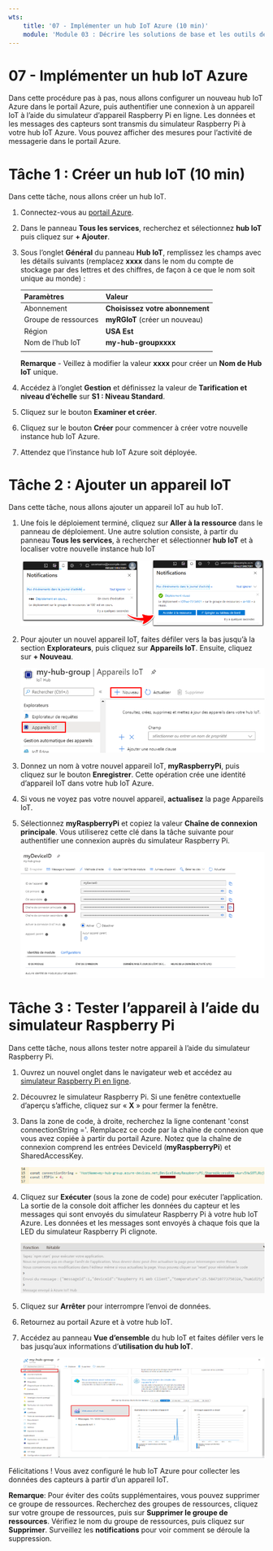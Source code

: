 ```yaml
---
wts:
    title: '07 - Implémenter un hub IoT Azure (10 min)'
    module: 'Module 03 : Décrire les solutions de base et les outils de gestion dans Azure'
---
```

# 07 - Implémenter un hub IoT Azure

Dans cette procédure pas à pas, nous allons configurer un nouveau hub IoT Azure dans le portail Azure, puis authentifier une connexion à un appareil IoT à l’aide du simulateur d’appareil Raspberry Pi en ligne. Les données et les messages des capteurs sont transmis du simulateur Raspberry Pi à votre hub IoT Azure. Vous pouvez afficher des mesures pour l’activité de messagerie dans le portail Azure.

# Tâche 1 : Créer un hub IoT (10 min)

Dans cette tâche, nous allons créer un hub IoT. 

1. Connectez-vous au [portail Azure](https://portal.azure.com).

2. Dans le panneau **Tous les services**, recherchez et sélectionnez **hub IoT** puis cliquez sur **+ Ajouter**.

3. Sous l’onglet **Général** du panneau **Hub IoT**, remplissez les champs avec les détails suivants (remplacez **xxxx** dans le nom du compte de stockage par des lettres et des chiffres, de façon à ce que le nom soit unique au monde) :

    | Paramètres | Valeur |
    |--|--|
    | Abonnement | **Choisissez votre abonnement** |
    | Groupe de ressources |  **myRGIoT** (créer un nouveau)|
    | Région | **USA Est** |
    | Nom de l’hub IoT | **my-hub-groupxxxx** |
    | | |

    **Remarque** - Veillez à modifier la valeur **xxxx** pour créer un **Nom de Hub IoT** unique.

4. Accédez à l’onglet **Gestion** et définissez la valeur de **Tarification et niveau d’échelle** sur **S1 : Niveau Standard**.

5. Cliquez sur le bouton **Examiner et créer**.

6. Cliquez sur le bouton **Créer** pour commencer à créer votre nouvelle instance hub IoT Azure.

7. Attendez que l’instance hub IoT Azure soit déployée. 

# Tâche 2 : Ajouter un appareil IoT

Dans cette tâche, nous allons ajouter un appareil IoT au hub IoT. 

1. Une fois le déploiement terminé, cliquez sur **Aller à la ressource** dans le panneau de déploiement. Une autre solution consiste, à partir du panneau **Tous les services**, à rechercher et sélectionner **hub IoT** et à localiser votre nouvelle instance hub IoT

	![Capture d’écran des notifications de déploiement en cours et de déploiement réussi dans le portail Azure.](../images/0601.png)

2. Pour ajouter un nouvel appareil IoT, faites défiler vers la bas jusqu’à la section **Explorateurs**, puis cliquez sur **Appareils IoT**. Ensuite, cliquez sur **+ Nouveau**.

	![Capture d’écran du volet des appareils IoT, mis en surbrillance dans le panneau de navigation du hub IoT, dans le portail Azure. Le bouton Nouveau est mis en surbrillance pour illustrer comment ajouter une nouvelle identité d’appareil IoT au hub IoT.](../images/0602.png)

3. Donnez un nom à votre nouvel appareil IoT, **myRaspberryPi**, puis cliquez sur le bouton **Enregistrer**. Cette opération crée une identité d’appareil IoT dans votre hub IoT Azure.

4. Si vous ne voyez pas votre nouvel appareil, **actualisez** la page Appareils IoT. 

5. Sélectionnez **myRaspberryPi** et copiez la valeur **Chaîne de connexion principale**. Vous utiliserez cette clé dans la tâche suivante pour authentifier une connexion auprès du simulateur Raspberry Pi.

	![Capture d’écran de la page Chaîne de connexion principale avec icône de copie en surbrillance.](../images/0603.png)

# Tâche 3 : Tester l’appareil à l’aide du simulateur Raspberry Pi

Dans cette tâche, nous allons tester notre appareil à l’aide du simulateur Raspberry Pi. 

1. Ouvrez un nouvel onglet dans le navigateur web et accédez au [simulateur Raspberry Pi en ligne](https://azure-samples.github.io/raspberry-pi-web-simulator/#Getstarted). 

2. Découvrez le simulateur Raspberry Pi. Si une fenêtre contextuelle d’aperçu s’affiche, cliquez sur « **X** » pour fermer la fenêtre.

3. Dans la zone de code, à droite, recherchez la ligne contenant 'const connectionString ='. Remplacez ce code par la chaîne de connexion que vous avez copiée à partir du portail Azure. Notez que la chaîne de connexion comprend les entrées DeviceId (**myRaspberryPi**) et SharedAccessKey.

	![Capture d’écran de la zone de codage dans le simulateur Raspberry Pi.](../images/0604.png)

4. Cliquez sur **Exécuter** (sous la zone de code) pour exécuter l’application. La sortie de la console doit afficher les données du capteur et les messages qui sont envoyés du simulateur Raspberry Pi à votre hub IoT Azure. Les données et les messages sont envoyés à chaque fois que la LED du simulateur Raspberry Pi clignote. 

	![Capture d’écran de la console du simulateur Raspberry Pi.  La sortie de la console affiche les données du capteur et les messages envoyés du simulateur Raspberry Pi au hub IoT Azure.](../images/0605.png)

5. Cliquez sur **Arrêter** pour interrompre l’envoi de données.

6. Retournez au portail Azure et à votre hub IoT.

7. Accédez au panneau **Vue d’ensemble** du hub IoT et faites défiler vers le bas jusqu’aux informations d’**utilisation du hub IoT**.

	![Capture d’écran des mesures dans la zone d’utilisation du hub IoT du portail Azure.](../images/0606.png)


Félicitations ! Vous avez configuré le hub IoT Azure pour collecter les données des capteurs à partir d’un appareil IoT.

**Remarque**: Pour éviter des coûts supplémentaires, vous pouvez supprimer ce groupe de ressources. Recherchez des groupes de ressources, cliquez sur votre groupe de ressources, puis sur **Supprimer le groupe de ressources**. Vérifiez le nom du groupe de ressources, puis cliquez sur **Supprimer**. Surveillez les **notifications** pour voir comment se déroule la suppression.
